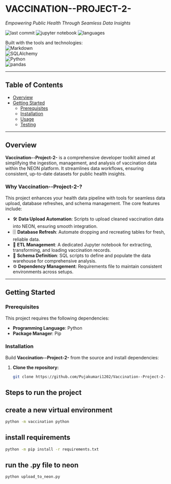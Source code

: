 # VACCINATION--PROJECT-2-

_Empowering Public Health Through Seamless Data Insights_

![last commit](https://img.shields.io/badge/last%20commit-today-brightgreen)
![jupyter notebook](https://img.shields.io/badge/jupyter%20notebook-95.4%25-orange)
![languages](https://img.shields.io/badge/languages-2-blue)

Built with the tools and technologies:  
![Markdown](https://img.shields.io/badge/Markdown-black?logo=markdown)  
![SQLAlchemy](https://img.shields.io/badge/SQLAlchemy-red)  
![Python](https://img.shields.io/badge/Python-blue?logo=python)  
![pandas](https://img.shields.io/badge/pandas-purple?logo=pandas)

---

## Table of Contents
- [Overview](#overview)  
- [Getting Started](#getting-started)  
  - [Prerequisites](#prerequisites)  
  - [Installation](#installation)  
  - [Usage](#usage)  
  - [Testing](#testing)  

---

## Overview

**Vaccination--Project-2-** is a comprehensive developer toolkit aimed at simplifying the ingestion, management, and analysis of vaccination data within the NEON platform. It streamlines data workflows, ensuring consistent, up-to-date datasets for public health insights.

### Why Vaccination--Project-2-?

This project enhances your health data pipeline with tools for seamless data upload, database refreshes, and schema management. The core features include:

- 🛠 **Data Upload Automation**: Scripts to upload cleaned vaccination data into NEON, ensuring smooth integration.
- 🗄 **Database Refresh**: Automate dropping and recreating tables for fresh, reliable data.
- 🔄 **ETL Management**: A dedicated Jupyter notebook for extracting, transforming, and loading vaccination records.
- 💾 **Schema Definition**: SQL scripts to define and populate the data warehouse for comprehensive analysis.
- ⚙ **Dependency Management**: Requirements file to maintain consistent environments across setups.

---

## Getting Started

### Prerequisites
This project requires the following dependencies:

- **Programming Language**: Python  
- **Package Manager**: Pip  

### Installation
Build **Vaccination--Project-2-** from the source and install dependencies:

1. **Clone the repository:**
   ```bash
   git clone https://github.com/Pujakumari1202/Vaccination--Project-2-

## Steps to run the project
## create a new virtual environment
```bash
python -m vaccination python
```
## install requirements
```bash
python -m pip install -r requirements.txt
```

## run the .py file to neon
```bash
python upload_to_neon.py

```


